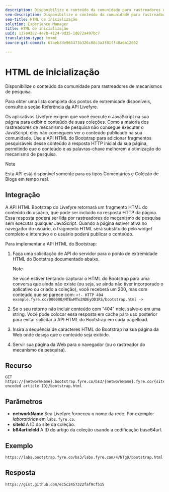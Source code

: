 ```yaml
---
description: Disponibilize o conteúdo da comunidade para rastreadores de mecanismos de pesquisa.
seo-description: Disponibilize o conteúdo da comunidade para rastreadores de mecanismos de pesquisa.
seo-title: HTML de inicialização
solution: Experience Manager
title: HTML de inicialização
uuid: 137e4382-4e7b-4124-9d35-1d872a497bc7
translation-type: tm+mt
source-git-commit: 67aeb3de964473b326c88c3a3f81ff48a6a12652

---
```



# HTML de inicialização

Disponibilize o conteúdo da comunidade para rastreadores de mecanismos de pesquisa.

Para obter uma lista completa dos pontos de extremidade disponíveis, consulte a seção Referência [da](https://api.livefyre.com/docs) API Livefyre.

Os aplicativos Livefyre exigem que você execute o JavaScript na sua página para exibir o conteúdo de suas coleções. Como a maioria dos rastreadores de mecanismo de pesquisa não consegue executar o JavaScript, eles não conseguem ver o conteúdo publicado na sua comunidade. Use a API HTML do Bootstrap para adicionar fragmentos pesquisáveis desse conteúdo à resposta HTTP inicial da sua página, permitindo que o conteúdo e as palavras-chave melhorem a otimização do mecanismo de pesquisa.

>[!NOTE]
>
>Esta API está disponível somente para os tipos Comentários e Coleção de Blogs em tempo real.

## Integração

A API HTML Bootstrap do Livefyre retornará um fragmento HTML do conteúdo do usuário, que pode ser incluído na resposta HTTP da página. Essa resposta poderá ser lida por rastreadores de mecanismo de pesquisa sem executar qualquer JavaScript. Quando a página estiver ativa no navegador do usuário, o fragmento HTML será substituído pelo widget completo e interativo e o usuário poderá publicar o conteúdo.

Para implementar a API HTML do Bootstrap:

1. Faça uma solicitação de API do servidor para o ponto de extremidade HTML do Bootstrap documentado abaixo.

   >[!NOTE]
   >
   >Se você estiver tentando capturar o HTML do Bootstrap para uma conversa que ainda não existe (ou seja, se ainda não tiver incorporado o aplicativo ou criado a coleção), você receberá um 200, mas com conteúdo que se parece com: `<!- HTTP 404 example.fyre.co/000000/MTEwMTo2NDEyOD1RS/bootstrap.html ->`

1. Se o seu retorno não incluir conteúdo com "404" nele, salve-o em uma string. Você pode colocar essa resposta em cache para uso posterior para evitar solicitar a API HTML do Bootstrap em cada pagelload.
1. Insira a sequência de caracteres HTML do Bootstrap na sua página da Web onde deseja que o conteúdo seja exibido.
1. Servir sua página da Web para o navegador (ou o rastreador do mecanismo de pesquisa).

## Recurso

```
GET https://{networkName}.bootstrap.fyre.co/bs3/{networkName}.fyre.co/{siteId}/{base64 encoded article ID}/bootstrap.html 
```

## Parâmetros

* **networkName** Seu Livefyre forneceu o nome da rede. Por exemplo: *laboratórios* em `labs.fyre.co`.
* **siteId** A ID do site da coleção.
* **b64articleId** A ID do artigo da coleção usando a codificação base64url.

## Exemplo

```
https://labs.bootstrap.fyre.co/bs3/labs.fyre.com/4/NTg0/bootstrap.html 
```

## Resposta

```
https://gist.github.com/ec5c2457322faf9cf515 
```
